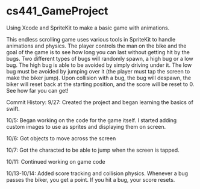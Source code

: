 # cs441_GameProject
Using Xcode and SpriteKit to make a basic game with animations.

This endless scrolling game uses various tools in SpriteKit to handle animations and physics. The player controls the man on the bike and the goal of the game is to see how long you can last without getting hit by the bugs. Two different types of bugs will randomly spawn, a high bug or a low bug. The high bug is able to be avoided by simply driving under it. The low bug must be avoided by jumping over it (the player must tap the screen to make the biker jump). Upon collision with a bug, the bug will despawn, the biker will reset back at the starting position, and the score will be reset to 0. See how far you can get!

Commit History:
9/27: Created the project and began learning the basics of swift.

10/5: Began working on the code for the game itself. I started adding custom images to use as sprites and displaying them on screen.

10/6: Got objects to move across the screen

10/7: Got the characted to be able to jump when the screen is tapped.

10/11: Continued working on game code

10/13-10/14: Added score tracking and collision physics. Whenever a bug passes the biker, you get a point. If you hit a bug, your score resets.
